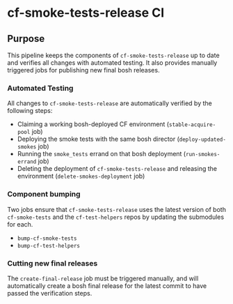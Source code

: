 # cf-smoke-tests-release CI

## Purpose
This pipeline keeps the components of `cf-smoke-tests-release` up to date and verifies all changes with automated testing.
It also provides manually triggered jobs for publishing new final bosh releases.

### Automated Testing
All changes to `cf-smoke-tests-release` are automatically verified by the following steps:
- Claiming a working bosh-deployed CF environment (`stable-acquire-pool` job)
- Deploying the smoke tests with the same bosh director (`deploy-updated-smokes` job)
- Running the `smoke_tests` errand on that bosh deployment (`run-smokes-errand` job)
- Deleting the deployment of `cf-smoke-tests-release` and releasing the environment (`delete-smokes-deployment` job)

### Component bumping
Two jobs ensure that `cf-smoke-tests-release` uses the latest version of both `cf-smoke-tests` and the `cf-test-helpers`
repos by updating the submodules for each.

- `bump-cf-smoke-tests`
- `bump-cf-test-helpers`

### Cutting new final releases
The `create-final-release` job must be triggered manually, and will automatically create a bosh final release for the
latest commit to have passed the verification steps.

